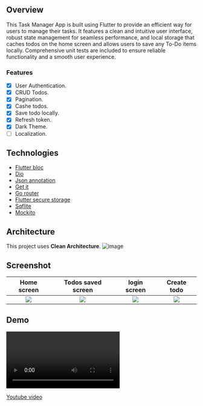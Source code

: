 
## Overview

This Task Manager App is built using Flutter to provide an efficient way for users to manage their tasks. It features a clean and intuitive user interface, robust state management for seamless performance, and local storage that caches todos on the home screen and allows users to save any To-Do items locally. Comprehensive unit tests are included to ensure reliable functionality and a smooth user experience.


### Features

- [x] User Authentication.
- [x] CRUD Todos.
- [x] Pagination.
- [x] Cashe todos.
- [x] Save todo locally.
- [x] Refresh token.
- [x] Dark Theme.
- [ ] Localization.

## Technologies
- [Flutter bloc](https://pub.dev/packages/flutter_bloc)
- [Dio](https://pub.dev/packages/dio)
- [Json annotation](https://pub.dev/packages/json_annotation)
- [Get it](https://pub.dev/packages/get_it)
- [Go router](https://pub.dev/packages/go_router)
- [Flutter secure storage](https://pub.dev/packages/flutter_secure_storage)
- [Sqflite](https://pub.dev/packages/sqflite)
- [Mockito](https://pub.dev/packages/mockito)

## Architecture
This project uses **Clean Architecture**.
![image](https://github.com/AmeerAmjed/Task-Manager-App/assets/45900975/1259c0e6-1fc9-4f2d-8b00-a66612e36da5)

## Screenshot

  Home screen                |   Todos saved screen        |   login screen | Create todo
:---------------------------------:|:-------------------------:|:-------------------------:|:-------------------------:
![](https://github.com/AmeerAmjed/Task-Manager-App/assets/45900975/07b6b361-ca44-4c94-8e15-ed5e9351bebd)|![](https://github.com/AmeerAmjed/Task-Manager-App/assets/45900975/2d5fffa0-6efc-46b6-a66f-f37c40149472)| ![](https://github.com/AmeerAmjed/Task-Manager-App/assets/45900975/c3478f30-d963-4a8d-952b-a7fb17a080b5) | ![](https://github.com/AmeerAmjed/Task-Manager-App/assets/45900975/1a59f459-6502-4078-b801-3018d702756e) 

## Demo


<video src="https://github.com/AmeerAmjed/Task-Manager-App/assets/45900975/1ff5fba7-cde7-471b-8ca2-a337b95d6b9e"></video>


[Youtube video](https://www.youtube.com/watch?v=jLFmwojzvDY)












